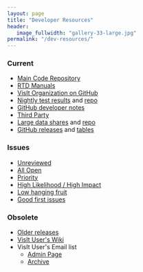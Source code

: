 ```yaml
---
layout: page
title: "Developer Resources"
header:
   image_fullwidth: "gallery-33-large.jpg"
permalink: "/dev-resources/"
---
```


### Current

* [Main Code Repository](https://github.com/visit-dav/visit)
* [RTD Manuals](https://visit-sphinx-github-user-manual.readthedocs.io/en/develop/)
* [VisIt Organization on GitHub](https://github.com/visit-dav)
* [Nightly test results](https://visit-dav.github.io/dashboard/) and [repo](https://github.com/visit-dav/dashboard)
* [GitHub developer notes](https://visit-sphinx-github-user-manual.readthedocs.io/en/develop/dev_manual/GitHub.html)
* [Third Party](https://github.com/visit-dav/visit-deps)
* [Large data shares](https://visit-dav.github.io/largedata/) and [repo](https://github.com/visit-dav/largedata)
* [GitHub releases](https://github.com/visit-dav/visit/releases) and [tables](/releases-as-tables/)

### Issues

* [Unreviewed](https://github.com/visit-dav/visit/issues?utf8=✓&q=is%3Aissue+is%3Aopen+-label%3Areviewed)
* [All Open](https://github.com/visit-dav/visit/issues)
* [Priority](https://github.com/visit-dav/visit/issues?q=is%3Aissue+is%3Aopen+label%3Apriority+sort%3Acreated-desc)
* [High Likelihood / High Impact](https://github.com/visit-dav/visit/issues?q=is%3Aopen+label%3A%22likelihood+high%22+label%3A%22impact+high%22)
* [Low hanging fruit](https://github.com/visit-dav/visit/issues?q=is%3Aissue+is%3Aopen+label%3A%22low-hanging+fruit%22+)
* [Good first issues](https://github.com/visit-dav/visit/issues?q=is%3Aissue+is%3Aopen+label%3A%22good+first+issue%22)

### Obsolete

* [Older releases](https://wci.llnl.gov/simulation/computer-codes/visit/executables)
* [VisIt User's Wiki](https://visitusers.org)
* VisIt User's Email list
  * [Admin Page](https://elist.ornl.gov/mailman/admindb/visit-users)
  * [Archive](https://elist.ornl.gov/mailman/private/visit-users/)
